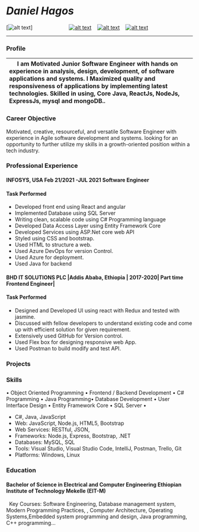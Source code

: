 # *Daniel Hagos*
[![alt text][7]]
&nbsp;&nbsp;&nbsp;&nbsp;&nbsp;&nbsp;&nbsp;&nbsp;&nbsp;&nbsp;&nbsp;&nbsp;&nbsp;&nbsp;&nbsp;&nbsp;&nbsp;&nbsp;&nbsp;&nbsp;&nbsp;&nbsp;&nbsp; [![alt text][1]][2] &nbsp;&nbsp; [![alt text][3]][4] &nbsp;&nbsp; [![alt text][5]][6]
___
### **Profile**

| &nbsp;&nbsp;&nbsp;&nbsp;&nbsp;I am Motivated Junior Software Engineer with hands on experience in analysis, design, development, of software applications and systems. I Maximized quality and responsiveness of applications by implementing latest technologies. Skilled in using, Core Java, ReactJs, NodeJs, ExpressJs, mysql and mongoDB.. 
|:------|


### Career Objective
Motivated, creative, resourceful, and versatile Software Engineer with experience in Agile software development and systems. looking for an opportunity to further utilize my skills in a growth-oriented position within a tech industry.

### Professional Experience
#### INFOSYS, USA Feb 21/2021 -JUL 2021  Software Engineer
#### Task Performed
* Developed front end using React and angular
* Implemented Database using SQL Server
* Writing clean, scalable code using C# Programming language
* Developed Data Access Layer using Entity Framework Core
* Developed Services using ASP.Net core web API
* Styled using CSS and bootstrap.
* Used HTML to structure a web.
* Used Azure DevOps for version Control.
* Used Azure for deployment.
* Used Java for backend
&nbsp;&nbsp;&nbsp;&nbsp;&nbsp;&nbsp;&nbsp;&nbsp;&nbsp;&nbsp;&nbsp;&nbsp;&nbsp;&nbsp;&nbsp;&nbsp;&nbsp;&nbsp;&nbsp;&nbsp;&nbsp;&nbsp;&nbsp;&nbsp;&nbsp;&nbsp;&nbsp;&nbsp;&nbsp;&nbsp;&nbsp;&nbsp;&nbsp;&nbsp;&nbsp;&nbsp;&nbsp;&nbsp;&nbsp;&nbsp;&nbsp;&nbsp;&nbsp;&nbsp;&nbsp;&nbsp;&nbsp;&nbsp;&nbsp;&nbsp;&nbsp;&nbsp;&nbsp;&nbsp;&nbsp;&nbsp;
#### BHD IT SOLUTIONS PLC |Addis Ababa, Ethiopia | 2017-2020| Part time Frontend Engineer|
#### Task Performed
* Designed and Developed UI using react with Redux and tested with jasmine.
* Discussed with fellow developers to understand existing code and come up with efficient solution for given requirement.
* Extensively used GitHub for Version control.
* Used Flex box for designing responsive web App.
* Used Postman to build modify and test API.
### Projects
### Skills
• Object Oriented Programming • Frontend / Backend Development • C# Programming • Java Programming• Database Development • User Interface Design • Entity Framework Core • SQL Server •
* C#, Java, JavaScript
* Web: JavaScript, Node.js, HTML5, Bootstrap
* Web Services: RESTful, JSON,
* Frameworks: Node.js, Express, Bootstrap, .NET
* Databases: MySQL, SQL
* Tools: Visual Studio, Visual Studio Code, IntelliJ, Postman, Trello, Git
* Platforms: Windows, Linux
### Education
#### Bachelor of Science in Electrical and Computer Engineering Ethiopian Institute of Technology Mekelle (EIT-M)

&nbsp;&nbsp;Key Courses: Software Engineering, Database management system, Modern Programming Practices, , Computer Architecture, Operating Systems,Embedded system programming and design, Java programming, C++ programming…


[1]: https://img.shields.io/badge/linkedin-%230077B5.svg?&style=for-the-badge&logo=linkedin&logoColor=white
[2]: https://www.linkedin.com/in/dannyhagos/
[3]: https://img.shields.io/badge/medium-%2312100E.svg?&style=for-the-badge&logo=medium&logoColor=white
[4]: https://medium.com/@dannyzsea
[5]: https://img.shields.io/badge/GitHub-%2312100E.svg?&style=for-the-badge&logo=Github&logoColor=white
[6]: https://github.com/dannyzsea
[7]: https://media-exp1.licdn.com/dms/image/C4D03AQGGN-A_H5gm4A/profile-displayphoto-shrink_800_800/0/1625596456837?e=1635984000&v=beta&t=NJRRbu6oAqCdBmylzvqMH2gT0EmfaCgvs_lQjgPsEgI
